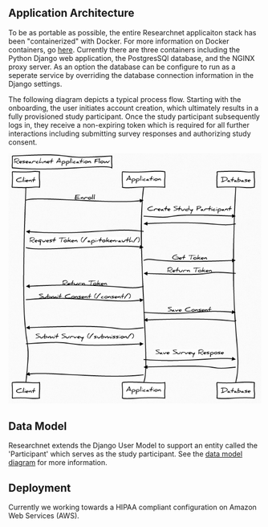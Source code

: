


## Application Architecture

To be as portable as possible, the entire Researchnet applicaiton stack has been "containerized" with Docker.  For more information on Docker containers, go [here](https://linuxcontainers.org/).  Currently there are three containers including the Python Django web application, the PostgresSQl database, and the NGINX proxy server.  As an option the database can be configure to run as a seperate service by overriding the database connection information in the Django settings.
 

The following diagram depicts a typical process flow.  Starting with the onboarding, the user initiates account creation, which ultimately results in a fully provisioned study participant. Once the study participant subsequently logs in, they receive a non-expiring token which is required for all further interactions including submitting survey responses and authorizing study consent.

![flow](images/flow.png )



## Data Model

Researchnet extends the Django User Model to support an entity called the 'Participant' which serves as the study participant.  See the [data model diagram](images/models.png) for more information.



## Deployment

Currently we working towards a HIPAA compliant configuration on Amazon Web Services (AWS).



